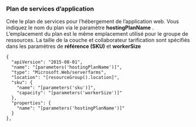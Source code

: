 ### <a name="app-service-plan"></a>Plan de services d’application

Crée le plan de services pour l’hébergement de l’application web. Vous indiquez le nom du plan via le paramètre **hostingPlanName** . L’emplacement du plan est le même emplacement utilisé pour le groupe de ressources. La taille de la couche et collaborateur tarification sont spécifiés dans les paramètres de **référence (SKU)** et **workerSize**

    {
      "apiVersion": "2015-08-01",
      "name": "[parameters('hostingPlanName')]",
      "type": "Microsoft.Web/serverfarms",
      "location": "[resourceGroup().location]",
      "sku": {
        "name": "[parameters('sku')]",
        "capacity": "[parameters('workerSize')]"
      },
      "properties": {
        "name": "[parameters('hostingPlanName')]"
      }
    },

